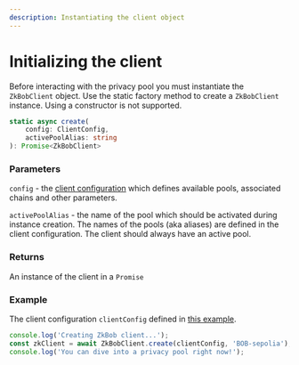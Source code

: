 ```yaml
---
description: Instantiating the client object
---
```


# Initializing the client

Before interacting with the privacy pool you must instantiate the `ZkBobClient` object. Use the static factory method to create a `ZkBobClient` instance. Using a constructor is not supported.

```typescript
static async create(
    config: ClientConfig,
    activePoolAlias: string
): Promise<ZkBobClient>
```

### Parameters

`config` - the [client configuration](client-configuration.md) which defines available pools, associated chains and other parameters.

`activePoolAlias` - the name of the pool which should be activated during instance creation. The names of the pools (aka aliases) are defined in the client configuration. The client should always have an active pool.

### Returns

An instance of the client in a `Promise`

### Example

The client configuration `clientConfig` defined in [this example](client-configuration.md#the-client-library-multipool-configuration-example).

```typescript
console.log('Creating ZkBob client...');
const zkClient = await ZkBobClient.create(clientConfig, 'BOB-sepolia');
console.log('You can dive into a privacy pool right now!');
```
